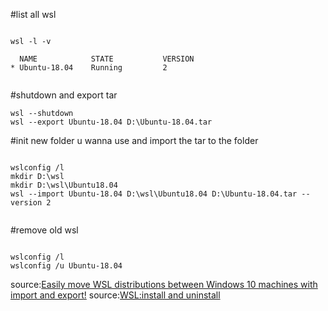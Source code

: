 #list all wsl 


```

wsl -l -v

  NAME            STATE           VERSION
* Ubuntu-18.04    Running         2


```

#shutdown and export tar

```
wsl --shutdown
wsl --export Ubuntu-18.04 D:\Ubuntu-18.04.tar

```
#init new folder u wanna use and import the tar to the folder

```

wslconfig /l
mkdir D:\wsl
mkdir D:\wsl\Ubuntu18.04
wsl --import Ubuntu-18.04 D:\wsl\Ubuntu18.04 D:\Ubuntu-18.04.tar --version 2


```

#remove old wsl

```

wslconfig /l
wslconfig /u Ubuntu-18.04

```



source:[Easily move WSL distributions between Windows 10 machines with import and export!](https://www.hanselman.com/blog/easily-move-wsl-distributions-between-windows-10-machines-with-import-and-export)
source:[WSL:install and uninstall](https://blog.csdn.net/zhangpeterx/article/details/97616268)

